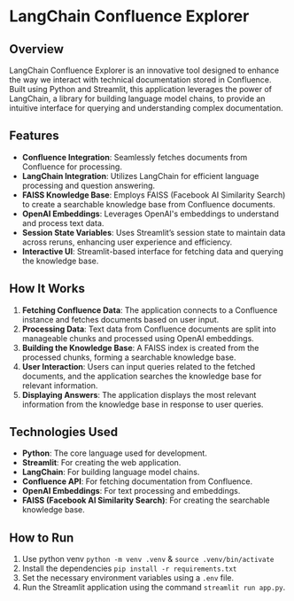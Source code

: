 # LangChain Confluence Explorer

## Overview
LangChain Confluence Explorer is an innovative tool designed to enhance the way we interact with technical documentation stored in Confluence. Built using Python and Streamlit, this application leverages the power of LangChain, a library for building language model chains, to provide an intuitive interface for querying and understanding complex documentation.

## Features
- **Confluence Integration**: Seamlessly fetches documents from Confluence for processing.
- **LangChain Integration**: Utilizes LangChain for efficient language processing and question answering.
- **FAISS Knowledge Base**: Employs FAISS (Facebook AI Similarity Search) to create a searchable knowledge base from Confluence documents.
- **OpenAI Embeddings**: Leverages OpenAI's embeddings to understand and process text data.
- **Session State Variables**: Uses Streamlit’s session state to maintain data across reruns, enhancing user experience and efficiency.
- **Interactive UI**: Streamlit-based interface for fetching data and querying the knowledge base.

## How It Works
1. **Fetching Confluence Data**: The application connects to a Confluence instance and fetches documents based on user input.
2. **Processing Data**: Text data from Confluence documents are split into manageable chunks and processed using OpenAI embeddings.
3. **Building the Knowledge Base**: A FAISS index is created from the processed chunks, forming a searchable knowledge base.
4. **User Interaction**: Users can input queries related to the fetched documents, and the application searches the knowledge base for relevant information.
5. **Displaying Answers**: The application displays the most relevant information from the knowledge base in response to user queries.

## Technologies Used
- **Python**: The core language used for development.
- **Streamlit**: For creating the web application.
- **LangChain**: For building language model chains.
- **Confluence API**: For fetching documentation from Confluence.
- **OpenAI Embeddings**: For text processing and embeddings.
- **FAISS (Facebook AI Similarity Search)**: For creating the searchable knowledge base.

## How to Run

1. Use python venv `python -m venv .venv` & `source .venv/bin/activate`
2. Install the dependencies `pip install -r requirements.txt`
3. Set the necessary environment variables using a `.env` file.
4. Run the Streamlit application using the command `streamlit run app.py`.


